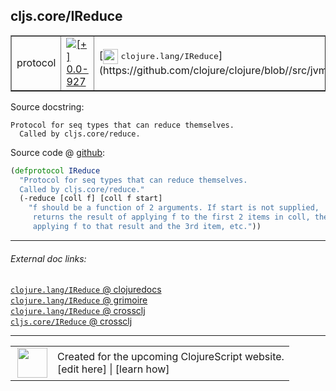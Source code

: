 ## cljs.core/IReduce



 <table border="1">
<tr>
<td>protocol</td>
<td><a href="https://github.com/cljsinfo/cljs-api-docs/tree/0.0-927"><img valign="middle" alt="[+] 0.0-927" title="Added in 0.0-927" src="https://img.shields.io/badge/+-0.0--927-lightgrey.svg"></a> </td>
<td>
[<img height="24px" valign="middle" src="http://i.imgur.com/1GjPKvB.png"> <samp>clojure.lang/IReduce</samp>](https://github.com/clojure/clojure/blob//src/jvm/clojure/lang/IReduce.java)
</td>
</tr>
</table>







Source docstring:

```
Protocol for seq types that can reduce themselves.
  Called by cljs.core/reduce.
```


Source code @ [github](https://github.com/clojure/clojurescript/blob/r3264/src/main/cljs/cljs/core.cljs#L457-L463):

```clj
(defprotocol IReduce
  "Protocol for seq types that can reduce themselves.
  Called by cljs.core/reduce."
  (-reduce [coll f] [coll f start]
    "f should be a function of 2 arguments. If start is not supplied,
     returns the result of applying f to the first 2 items in coll, then
     applying f to that result and the 3rd item, etc."))
```

<!--
Repo - tag - source tree - lines:

 <pre>
clojurescript @ r3264
└── src
    └── main
        └── cljs
            └── cljs
                └── <ins>[core.cljs:457-463](https://github.com/clojure/clojurescript/blob/r3264/src/main/cljs/cljs/core.cljs#L457-L463)</ins>
</pre>

-->

---



###### External doc links:

[`clojure.lang/IReduce` @ clojuredocs](http://clojuredocs.org/clojure.lang/IReduce)<br>
[`clojure.lang/IReduce` @ grimoire](http://conj.io/store/v1/org.clojure/clojure/1.7.0-beta3/clj/clojure.lang/IReduce/)<br>
[`clojure.lang/IReduce` @ crossclj](http://crossclj.info/fun/clojure.lang/IReduce.html)<br>
[`cljs.core/IReduce` @ crossclj](http://crossclj.info/fun/cljs.core.cljs/IReduce.html)<br>

---

 <table>
<tr><td>
<img valign="middle" align="right" width="48px" src="http://i.imgur.com/Hi20huC.png">
</td><td>
Created for the upcoming ClojureScript website.<br>
[edit here] | [learn how]
</td></tr></table>

[edit here]:https://github.com/cljsinfo/cljs-api-docs/blob/master/cljsdoc/cljs.core_IReduce.cljsdoc
[learn how]:https://github.com/cljsinfo/cljs-api-docs/wiki/cljsdoc-files

<!--

This information was too distracting to show to readers, but I'll leave it
commented here since it is helpful to:

- pretty-print the data used to generate this document
- and show how to retrieve that data



The API data for this symbol:

```clj
{:ns "cljs.core",
 :name "IReduce",
 :history [["+" "0.0-927"]],
 :type "protocol",
 :full-name-encode "cljs.core_IReduce",
 :source {:code "(defprotocol IReduce\n  \"Protocol for seq types that can reduce themselves.\n  Called by cljs.core/reduce.\"\n  (-reduce [coll f] [coll f start]\n    \"f should be a function of 2 arguments. If start is not supplied,\n     returns the result of applying f to the first 2 items in coll, then\n     applying f to that result and the 3rd item, etc.\"))",
          :title "Source code",
          :repo "clojurescript",
          :tag "r3264",
          :filename "src/main/cljs/cljs/core.cljs",
          :lines [457 463]},
 :methods [{:name "-reduce",
            :signature ["[coll f]" "[coll f start]"],
            :docstring "f should be a function of 2 arguments. If start is not supplied,\n     returns the result of applying f to the first 2 items in coll, then\n     applying f to that result and the 3rd item, etc."}],
 :full-name "cljs.core/IReduce",
 :clj-symbol "clojure.lang/IReduce",
 :docstring "Protocol for seq types that can reduce themselves.\n  Called by cljs.core/reduce."}

```

Retrieve the API data for this symbol:

```clj
;; from Clojure REPL
(require '[clojure.edn :as edn])
(-> (slurp "https://raw.githubusercontent.com/cljsinfo/cljs-api-docs/catalog/cljs-api.edn")
    (edn/read-string)
    (get-in [:symbols "cljs.core/IReduce"]))
```

-->

